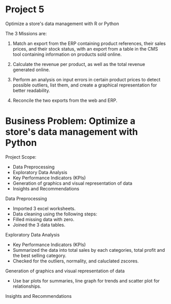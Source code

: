 # Project 5 
Optimize a store's data management with R or Python 

The 3 Missions are:

1. Match an export from the ERP containing product references, their sales prices, and their stock status, with an export from a table in the CMS tool containing information on products sold online.

2. Calculate the revenue per product, as well as the total revenue generated online.

3. Perform an analysis on input errors in certain product prices to detect possible outliers, list them, and create a graphical representation for better readability.

4. Reconcile the two exports from the web and ERP.


# Business Problem: Optimize a store's data management with Python

Project Scope:
- Data Preprocessing
- Exploratory Data Analysis
- Key Performance Indicators (KPIs)
- Generation of graphics and visual representation of data
- Insights and Recommendations

Data Preprocessing
- Imported 3 excel worksheets. 
- Data cleaning using the following steps:
- Filled missing data with zero.
- Joined the 3 data tables.

Exploratory Data Analysis
- Key Performance Indicators (KPIs)
- Summarized the data into total sales by each categories, total profit and the best selling category.
- Checked for the outliers, normality, and caluclated zscores.

Generation of graphics and visual representation of data
- Use bar plots for summaries, line graph for trends and scatter plot for relationships.

Insights and Recommendations

